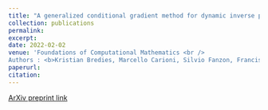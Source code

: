 ```yaml
---
title: "A generalized conditional gradient method for dynamic inverse problems with optimal transport regularization"
collection: publications
permalink: 
excerpt:
date: 2022-02-02
venue: 'Foundations of Computational Mathematics <br />
Authors : <b>Kristian Bredies, Marcello Carioni, Silvio Fanzon, Francisco Romero</b>'
paperurl: 
citation: 
---
```


[ArXiv preprint link](https://arxiv.org/pdf/2012.11706.pdf)


